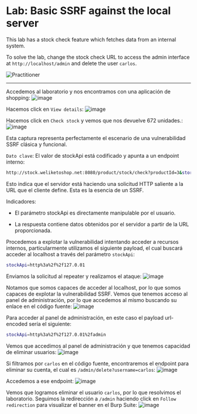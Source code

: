 # Lab: Basic SSRF against the local server

This lab has a stock check feature which fetches data from an internal system.

To solve the lab, change the stock check URL to access the admin interface at `http://localhost/admin` and delete the user `carlos`.

![Practitioner](https://img.shields.io/badge/level-Apprentice-green) 

---


Accedemos al laboratorio y nos encontramos con una aplicación de shopping:
![image](https://github.com/user-attachments/assets/39f4f36f-1f79-413d-acbf-c62fa79d8939)

Hacemos click en `View details`:
![image](https://github.com/user-attachments/assets/6db305c1-0717-413c-9f7f-8c6e1739b798)

Hacemos click en `Check stock` y vemos que nos devuelve 672 unidades.:
![image](https://github.com/user-attachments/assets/60701930-c148-44da-a71a-feaf1e589110)

Esta captura representa perfectamente el escenario de una vulnerabilidad SSRF clásica y funcional.

`Dato clave`: El valor de stockApi está codificado y apunta a un endpoint interno:
```bash
http://stock.weliketoshop.net:8080/product/stock/check?productId=3&storeId=1
```

Esto indica que el servidor está haciendo una solicitud HTTP saliente a la URL que el cliente define. Esta es la esencia de un SSRF.

Indicadores:
- El parámetro stockApi es directamente manipulable por el usuario.

- La respuesta contiene datos obtenidos por el servidor a partir de la URL proporcionada.

Procedemos a explotar la vulnerabilidad intentando acceder a recursos internos, particularmente utilizamos el siguiente payload, el cual buscará acceder al localhost a través del parámetro `stockApi`:
```bash
stockApi=http%3a%2f%2f127.0.01
```
Enviamos la solicitud al repeater y realizamos el ataque:
![image](https://github.com/user-attachments/assets/a3ad4a95-6cc8-4996-a9ba-283855cf6540)

Notamos que somos capaces de acceder al localhost, por lo que somos capaces de explotar la vulnerabilidad SSRF. Vemos que tenemos acceso al panel de administración, por lo que accedemos al mismo buscando su enlace en el código fuente:
![image](https://github.com/user-attachments/assets/fea99248-b429-401e-a03f-bd00e3939ba2)

Para acceder al panel de administración, en este caso el payload url-encoded sería el siguiente:
```bash
stockApi=http%3a%2f%2f127.0.01%2fadmin
```

Vemos que accedimos al panel de administración y que tenemos capacidad de eliminar usuarios:
![image](https://github.com/user-attachments/assets/fb5eb25e-4010-4fd4-b54c-19994d45863b)

Si filtramos por `carlos` en el código fuente, encontraremos el endpoint para eliminar su cuenta, el cual es `/admin/delete?username=carlos`:
![image](https://github.com/user-attachments/assets/02b2c36d-a27f-4527-b1da-6dd4934638b5)

Accedemos a ese endpoint:
![image](https://github.com/user-attachments/assets/8a4f35bc-9b75-4069-8cb8-29c7669d350a)

Vemos que logramos eliminar el usuario `carlos`, por lo que resolvimos el laboratorio. Seguimos la redirección a `/admin` haciendo click en `Follow redirection` para visualizar el banner en el Burp Suite:
![image](https://github.com/user-attachments/assets/f9cc2da2-a230-4c54-925b-92c00022bb4e)







